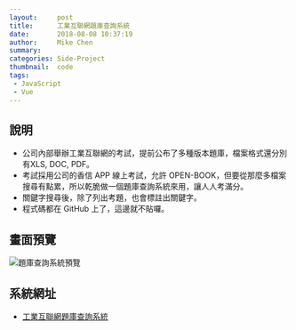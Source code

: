```yaml
---
layout:     post
title:      工業互聯網題庫查詢系統
date:       2018-08-08 10:37:19
author:     Mike Chen
summary:    
categories: Side-Project
thumbnail:  code
tags:
 - JavaScript
 - Vue
---
```


## 說明
* 公司內部舉辦工業互聯網的考試，提前公布了多種版本題庫，檔案格式還分別有XLS, DOC, PDF。
* 考試採用公司的香信 APP 線上考試，允許 OPEN-BOOK，但要從那麼多檔案搜尋有點累，所以乾脆做一個題庫查詢系統來用，讓人人考滿分。
* 關鍵字搜尋後，除了列出考題，也會標註出關鍵字。
* 程式碼都在 GitHub 上了，這邊就不貼囉。

## 畫面預覽
![題庫查詢系統預覽](https://i.imgur.com/8TtbrJ4.png)

## 系統網址
* [工業互聯網題庫查詢系統](https://mike2014mike.github.io/fox_examination/)